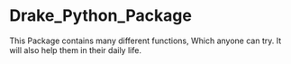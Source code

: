 # Drake_Python_Package
This Package contains many different functions, Which anyone can try. It will also help them in their daily life.
